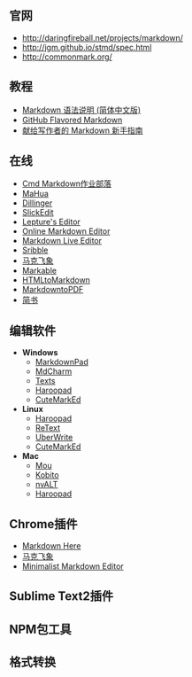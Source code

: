 ## 官网
- http://daringfireball.net/projects/markdown/
- http://jgm.github.io/stmd/spec.html
- http://commonmark.org/


## 教程
- [Markdown 语法说明 (简体中文版)][1] 
- [GitHub Flavored Markdown][2]
- [献给写作者的 Markdown 新手指南][3]




## 在线
- [Cmd Markdown作业部落][4]
- [MaHua][5]
- [Dillinger][6]
- [SlickEdit][7]
- [Lepture's Editor][8]
- [Online Markdown Editor][9]
- [Markdown Live Editor][10]
- [Sribble][11]
- [马克飞象][12]
- [Markable][13]
- [HTMLtoMarkdown][14]
- [MarkdowntoPDF][15]
- [简书][16]

## 编辑软件
- **Windows**
    - [MarkdownPad][17]
    - [MdCharm][18]
    - [Texts][19]
    - [Haroopad][20]
    - [CuteMarkEd][21]
- **Linux**
    - [Haroopad][22]
    - [ReText][23]
    - [UberWrite][24]
    - [CuteMarkEd][25]
- **Mac**
    - [Mou][26]
    - [Kobito][27]
    - [nvALT][28]
    - [Haroopad][29]

## Chrome插件
- [Markdown Here][30]
- [马克飞象][31]
- [Minimalist Markdown Editor][32]


## Sublime Text2插件


## NPM包工具


## 格式转换


  [1]: http://wowubuntu.com/markdown/
  [2]: https://help.github.com/articles/github-flavored-markdown/
  [3]: http://www.jianshu.com/p/q81RER
  [4]: https://www.zybuluo.com
  [5]: http://mahua.jser.me/
  [6]: http://dillinger.io/
  [7]: https://stackedit.io/
  [8]: http://lab.lepture.com/editor/
  [9]: http://www.ctrlshift.net/project/markdowneditor/
  [10]: http://jrmoran.com/playground/markdown-live-editor/
  [11]: http://www.tryscribble.com/
  [12]: http://maxiang.info/
  [13]: http://markable.in/
  [14]: http://domchristie.github.io/to-markdown/
  [15]: http://www.markdowntopdf.com/
  [16]: http://jianshu.io/
  [17]: http://www.markdownpad.com/
  [18]: http://www.mdcharm.com/
  [19]: http://www.texts.io/
  [20]: http://pad.haroopress.com/user.html
  [21]: http://cloose.github.io/CuteMarkEd/
  [22]: http://pad.haroopress.com/user.html
  [23]: http://sourceforge.net/p/retext/home/ReText/
  [24]: http://uberwriter.wolfvollprecht.de/
  [25]: http://cloose.github.io/CuteMarkEd/
  [26]: http://mouapp.com/
  [27]: http://kobito.qiita.com/
  [28]: http://brettterpstra.com/projects/nvalt/
  [29]: http://pad.haroopress.com/user.html
  [30]: https://chrome.google.com/webstore/detail/minimalist-markdown-edito/pghodfjepegmciihfhdipmimghiakcjf
  [31]: https://chrome.google.com/webstore/detail/minimalist-markdown-edito/pghodfjepegmciihfhdipmimghiakcjf
  [32]: https://chrome.google.com/webstore/detail/minimalist-markdown-edito/pghodfjepegmciihfhdipmimghiakcjf
